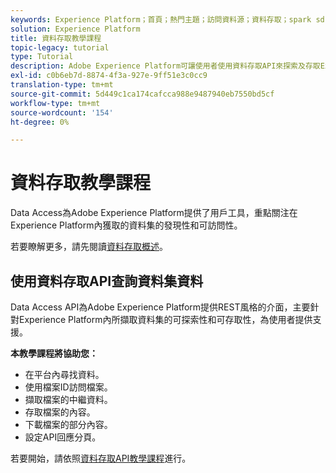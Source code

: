 ```yaml
---
keywords: Experience Platform；首頁；熱門主題；訪問資料源；資料存取；spark sdk;python sdk
solution: Experience Platform
title: 資料存取教學課程
topic-legacy: tutorial
type: Tutorial
description: Adobe Experience Platform可讓使用者使用資料存取API來探索及存取Experience Platform內所擷取的資料集。
exl-id: c0b6eb7d-8874-4f3a-927e-9ff51e3c0cc9
translation-type: tm+mt
source-git-commit: 5d449c1ca174cafcca988e9487940eb7550bd5cf
workflow-type: tm+mt
source-wordcount: '154'
ht-degree: 0%

---
```


# 資料存取教學課程

Data Access為Adobe Experience Platform提供了用戶工具，重點關注在Experience Platform內獲取的資料集的發現性和可訪問性。

若要瞭解更多，請先閱讀[資料存取概述](../data-access/home.md)。

## 使用資料存取API查詢資料集資料

Data Access API為Adobe Experience Platform提供REST風格的介面，主要針對Experience Platform內所擷取資料集的可探索性和可存取性，為使用者提供支援。

**本教學課程將協助您：**
- 在平台內尋找資料。
- 使用檔案ID訪問檔案。
- 擷取檔案的中繼資料。
- 存取檔案的內容。
- 下載檔案的部分內容。
- 設定API回應分頁。

若要開始，請依照[資料存取API教學課程](../data-access/tutorials/dataset-data.md)進行。
